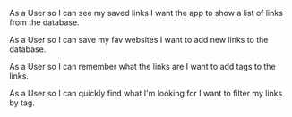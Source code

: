 As a User
so I can see my saved links
I want the app to show a list of links from the database.

As a User
so I can save my fav websites
I want to add new links to the database.

As a User
so I can remember what the links are
I want to add tags to the links.

As a User
so I can quickly find what I'm looking for
I want to filter my links by tag. 
